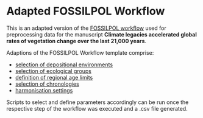 # Adapted FOSSILPOL Workflow
This is an adapted version of the [FOSSILPOL workflow](https://github.com/HOPE-UIB-BIO/FOSSILPOL-workflow) used for preprocessing data for the manuscript **Climate legacies accelerated global rates of vegetation change over the last 21,000 years**.

Adaptions of the FOSSILPOL Workflow template comprise:
- [selection of depositional environments](R/01_Data_processing/01_Neotoma_source/depositional_environments.R)
- [selection of ecological groups](R/01_Data_processing/01_Neotoma_source/ecological_groups.R)
- [definition of regional age limits](R/01_Data_processing/01_Neotoma_source/regional_age_limits.R)
- [selection of chronologies](R/01_Data_processing/04_Chronologies/chronology_selection.R)
- [harmonisation settings](R/01_Data_processing/05_Harmonisation/Harmonisation_preparation.R)

Scripts to select and define parameters accordingly can be run once the respective step of the workflow was executed and a .csv file generated.

